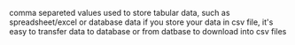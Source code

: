 comma separeted values
used to store tabular data, such as spreadsheet/excel or database data
if you store your data in csv file, it's easy to transfer data to database or from datbase to download into csv files
